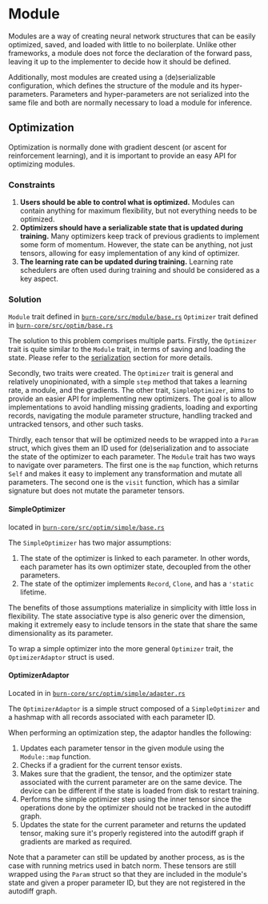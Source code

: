 # Module

Modules are a way of creating neural network structures that can be easily optimized, saved, and loaded with little to no boilerplate.
Unlike other frameworks, a module does not force the declaration of the forward pass, leaving it up to the implementer to decide how it should be defined.

Additionally, most modules are created using a (de)serializable configuration, which defines the structure of the module and its hyper-parameters.
Parameters and hyper-parameters are not serialized into the same file and both are normally necessary to load a module for inference.

## Optimization

Optimization is normally done with gradient descent (or ascent for reinforcement learning), and it is important to provide an easy API for optimizing modules.

### Constraints

1. **Users should be able to control what is optimized.**
   Modules can contain anything for maximum flexibility, but not everything needs to be optimized.
2. **Optimizers should have a serializable state that is updated during training.**
   Many optimizers keep track of previous gradients to implement some form of momentum.
   However, the state can be anything, not just tensors, allowing for easy implementation of any kind of optimizer.
3. **The learning rate can be updated during training.**
   Learning rate schedulers are often used during training and should be considered as a key aspect.

### Solution

`Module` trait defined in [`burn-core/src/module/base.rs`](https://github.com/tracel-ai/burn/blob/b9bd42959b0d3e755a25e383cb5b38beb25559b8/burn-core/src/module/base.rs#L83)
`Optimizer` trait defined in [`burn-core/src/optim/base.rs`](https://github.com/tracel-ai/burn/blob/b9bd42959b0d3e755a25e383cb5b38beb25559b8/burn-core/src/optim/base.rs#L8)

The solution to this problem comprises multiple parts.
Firstly, the `Optimizer` trait is quite similar to the `Module` trait, in terms of saving and loading the state. Please refer to the [serialization](./serialization.md) section for more details.

Secondly, two traits were created.
The `Optimizer` trait is general and relatively unopinionated, with a simple `step` method that takes a learning rate, a module, and the gradients.
The other trait, `SimpleOptimizer`, aims to provide an easier API for implementing new optimizers.
The goal is to allow implementations to avoid handling missing gradients, loading and exporting records, navigating the module parameter structure, handling tracked and untracked tensors, and other such tasks.

Thirdly, each tensor that will be optimized needs to be wrapped into a `Param` struct, which gives them an ID used for (de)serialization and to associate the state of the optimizer to each parameter.
The `Module` trait has two ways to navigate over parameters.
The first one is the `map` function, which returns `Self` and makes it easy to implement any transformation and mutate all parameters.
The second one is the `visit` function, which has a similar signature but does not mutate the parameter tensors.

#### SimpleOptimizer

located in  [`burn-core/src/optim/simple/base.rs`](https://github.com/tracel-ai/burn/blob/b9bd42959b0d3e755a25e383cb5b38beb25559b8/burn-core/src/optim/simple/base.rs#L9)

The `SimpleOptimizer` has two major assumptions:

1. The state of the optimizer is linked to each parameter.
   In other words, each parameter has its own optimizer state, decoupled from the other parameters.
2. The state of the optimizer implements `Record`, `Clone`, and has a `'static` lifetime.

The benefits of those assumptions materialize in simplicity with little loss in flexibility.
The state associative type is also generic over the dimension, making it extremely easy to include tensors in the state that share the same dimensionality as its parameter.

To wrap a simple optimizer into the more general `Optimizer` trait, the `OptimizerAdaptor` struct is used.

#### OptimizerAdaptor

Located in in [`burn-core/src/optim/simple/adapter.rs`](https://github.com/tracel-ai/burn/blob/b9bd42959b0d3e755a25e383cb5b38beb25559b8/burn-core/src/optim/simple/adaptor.rs#L14)

The `OptimizerAdaptor` is a simple struct composed of a `SimpleOptimizer` and a hashmap with all records associated with each parameter ID.

When performing an optimization step, the adaptor handles the following:

1. Updates each parameter tensor in the given module using the `Module::map` function.
2. Checks if a gradient for the current tensor exists.
3. Makes sure that the gradient, the tensor, and the optimizer state associated with the current parameter are on the same device.
   The device can be different if the state is loaded from disk to restart training.
4. Performs the simple optimizer step using the inner tensor since the operations done by the optimizer should not be tracked in the autodiff graph.
5. Updates the state for the current parameter and returns the updated tensor, making sure it's properly registered into the autodiff graph if gradients are marked as required.

Note that a parameter can still be updated by another process, as is the case with running metrics used in batch norm.
These tensors are still wrapped using the `Param` struct so that they are included in the module's state and given a proper parameter ID, but they are not registered in the autodiff graph.
